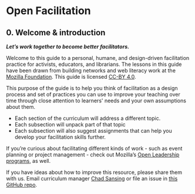 # Open Facilitation

## 0. Welcome & introduction

_**Let’s work together to become better facilitators.**_

Welcome to this guide to a personal, humane, and design-driven facilitation practice for activists, educators, and librarians. The lessons in this guide have been drawn from building networks and web literacy work at the [Mozilla Foundation](https://foundation.mozilla.org/). This guide is licensed [CC-BY 4.0](https://creativecommons.org/licenses/by/4.0/).

This purpose of the guide is to help you think of facilitation as a design process and set of practices you can use to improve your teaching over time through close attention to learners' needs and your own assumptions about them.

* Each section of the curriculum will address a different topic. 
* Each subsection will unpack part of that topic 
* Each subsection will also suggest assignments that can help you develop your facilitation skills further.

If you’re curious about facilitating different kinds of work - such as event planning or project management - check out Mozilla’s [Open Leadership programs](https://mozilla.github.io/leadership-training/), as well.

If you have ideas about how to improve this resource, please share them with us. Email curriculum manager [Chad Sansing](mailto:chad@mozillafoundation.org) or file an issue in [this GitHub repo](https://github.com/chadsansing/open-facilitation).

